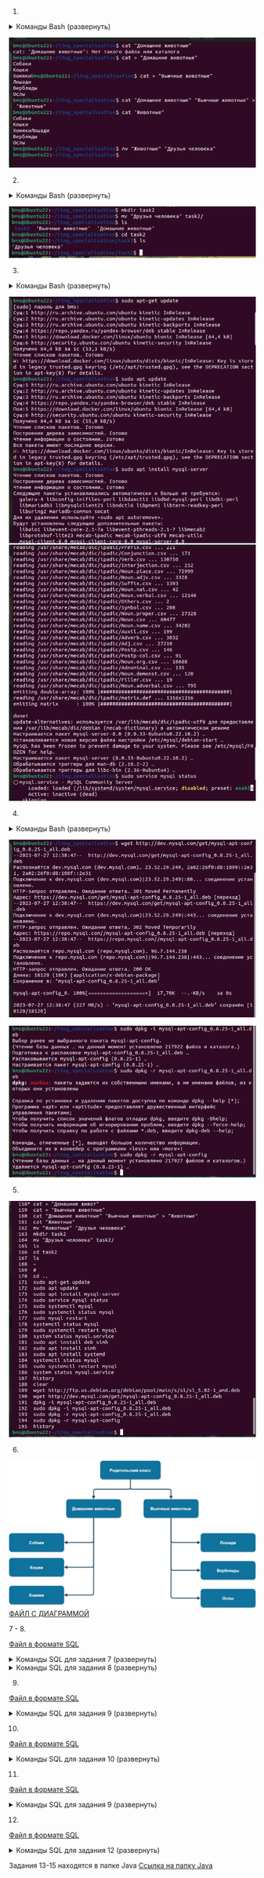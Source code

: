 1.

<details>
    <summary>Команды Bash (развернуть)</summary>

```bash
cat > "Домашние животные"
Собаки
Кошки
Хомяки

'Ctrl+d'
```

```bash
cat > "Вьючные животные"
Лошади
Верблюды
Ослы

'Ctrl+d'
```

```bash
cat "Домашние животные" "Вьючные животные" > Животные
cat "Животные"
mv "Животные" "Друзья человека"
```

</details>

![pictures for project](https://github.com/Baranovms/FinalWork_Specialization/blob/main/image/Снимок%20экрана%20от%202023-07-27%2012-16-18.png)

2.

<details>
    <summary>Команды Bash (развернуть)</summary>

```bash
mkdir task2
mv 'Друзья человека' task2/
ls
cd task2
ls
```

</details>

![pictures for project](https://github.com/Baranovms/FinalWork_Specialization/blob/main/image/Снимок%20экрана%20от%202023-07-27%2012-18-25.png)

3.

<details>
    <summary>Команды Bash (развернуть)</summary>

```bash
sudo apt-get update
sudo apt update
sudo apt install mysql-server
sudo service mysql status
```

</details>

![pictures for project](https://github.com/Baranovms/FinalWork_Specialization/blob/main/image/Снимок%20экрана%20от%202023-07-27%2012-25-27.png)
![pictures for project](https://github.com/Baranovms/FinalWork_Specialization/blob/main/image/Снимок%20экрана%20от%202023-07-27%2012-26-23.png)

4.

<details>
    <summary>Команды Bash (развернуть)</summary>

```bash
wget https://dev.mysql.com/get/mysql-apt-config_0.8.25-1_all.deb
dpkg -i mysql-apt-config_0.8.16-1_all.deb
sudo dpkg -r mysql-apt-config
```

</details>

![pictures for project](https://github.com/Baranovms/FinalWork_Specialization/blob/main/image/Снимок%20экрана%20от%202023-07-27%2012-42-11.png)

![pictures for project](https://github.com/Baranovms/FinalWork_Specialization/blob/main/image/Снимок%20экрана%20от%202023-07-27%2012-42-32.png)


5.

![pictures for project](https://github.com/Baranovms/FinalWork_Specialization/blob/main/image/Снимок%20экрана%20от%202023-07-27%2012-43-22.png)


6.
![pictures for project](https://github.com/Baranovms/FinalWork_Specialization/blob/main/image/diagramm.jpg)
[ФАЙЛ С ДИАГРАММОЙ](https://drive.google.com/file/d/17M6EzWHvJLDDk2AnlI2ikh8p1wo53_jI/view?usp=sharing)

7 - 8.

[Файл в формате SQL](https://github.com/Baranovms/FinalWork_Specialization/blob/main/Database/task7-8.sql)

<details>
    <summary>Команды SQL для задания 7 (развернуть)</summary>

```bash
DROP DATABASE IF EXISTS `Друзья человека`;

CREATE DATABASE IF NOT EXISTS `Друзья человека`;
```

</details>

<details>
    <summary>Команды SQL для задания 8 (развернуть)</summary>

```bash
USE `Друзья человека`;
CREATE TABLE 'Родительский_класс' (
  'id' INT PRIMARY KEY AUTO_INCREMENT,
  'тип' VARCHAR(50)
);


CREATE TABLE 'Домашние_животные' (
  'id' INT PRIMARY KEY,
  'вид' VARCHAR(50),
  FOREIGN KEY (`id`) REFERENCES 'Родительский_класс'(`id`)
);


CREATE TABLE 'Собаки' (
  'id' INT PRIMARY KEY,
  'имя' VARCHAR(50),
  'команда' VARCHAR(50),
  'дата_рождения' DATE,
  FOREIGN KEY (`id`) REFERENCES 'Домашние_животные'(`id`)
);


CREATE TABLE 'Кошки' (
  'id' INT PRIMARY KEY,
  'имя' VARCHAR(50),
  'команда' VARCHAR(50),
  'дата_рождения' DATE,
  FOREIGN KEY (`id`) REFERENCES 'Домашние_животные'(`id`)
);


CREATE TABLE 'Хомяки' (
  'id' INT PRIMARY KEY,
  'имя' VARCHAR(50),
  'команда' VARCHAR(50),
  'дата_рождения' DATE,
  FOREIGN KEY (`id`) REFERENCES 'Домашние_животные'(`id`)
);


CREATE TABLE 'Вьючные_животные' (
  'id' INT PRIMARY KEY,
  'вид' VARCHAR(50),
  FOREIGN KEY (`id`) REFERENCES 'Родительский_класс'(`id`)
);


CREATE TABLE 'Лошади' (
  'id' INT PRIMARY KEY,
  'имя' VARCHAR(50),
  'команда' VARCHAR(50),
  'дата_рождения' DATE,
  FOREIGN KEY (`id`) REFERENCES 'Вьючные_животные'(`id`)
);


CREATE TABLE 'Верблюды' (
  'id' INT PRIMARY KEY,
  'имя' VARCHAR(50),
  'команда' VARCHAR(50),
  'дата_рождения' DATE,
  FOREIGN KEY (`id`) REFERENCES 'Вьючные_животные'(`id`)
);


CREATE TABLE 'Ослы' (
  'id' INT PRIMARY KEY,
  'имя' VARCHAR(50),
  'команда' VARCHAR(50),
  'дата_рождения' DATE,
  FOREIGN KEY (`id`) REFERENCES 'Вьючные_животные'(`id`)
);

show databases;
show tables;
```

</details>

9.

[Файл в формате SQL](https://github.com/Baranovms/FinalWork_Specialization/blob/main/Database/task9.sql)

<details>
    <summary>Команды SQL для задания 9 (развернуть)</summary>

```bash
INSERT INTO 'Верблюды' ( 'имя', 'команда', 'дата_рождения')
VALUES ('Зефир', 'Но, пошел', '2019-09-01'),
       ('Багдад', 'На месте' '2020-11-12'),
       ('Скорость', 'Ждать' '2021-04-05');

INSERT INTO 'Кошки' ( 'имя', 'команда', 'дата_рождения')
VALUES ('Маркиз', 'Кис-кис', '2021-01-20'),
       ('Снежка', 'Давай играть', '2022-03-08');

INSERT INTO 'Лошади' ( 'имя', 'команда', 'дата_рождения')
VALUES ('Спирит', 'Но', '2020-01-21'),
       ('Воронок', 'Бррррр', '2022-03-08');

INSERT INTO 'Ослы' ( 'имя', 'команда', 'дата_рождения')
VALUES ('Нарик', 'Пошёл', '2019-01-21'),
       ('Степан', 'Стой', '2021-03-08');

INSERT INTO 'Собаки' ('имя', 'команда', 'дата_рождения')
VALUES ('Шарик', 'Дай лапу', '2019-01-21'),
       ('Бим', 'Лежать', '2020-03-08');

INSERT INTO 'Хомяки' ('имя', 'команда', 'дата_рождения')
VALUES ('Долгожитель', 'Кушать', '2022-01-21'),
       ('Хома', 'Отойди', '2023-03-08');
```

</details>

10.

[Файл в формате SQL](https://github.com/Baranovms/FinalWork_Specialization/blob/main/Database/task10.sql)

<details>
    <summary>Команды SQL для задания 10 (развернуть)</summary>

```bash
TRUNCATE TABLE 'Верблюды';

CREATE TABLE 'Парнокопытные' AS
SELECT * FROM 'Лошади'
UNION
SELECT * FROM 'Ослы';
```

</details>

11.

[Файл в формате SQL](https://github.com/Baranovms/FinalWork_Specialization/blob/main/Database/task11.sql)

<details>
    <summary>Команды SQL для задания 9 (развернуть)</summary>

```bash
CREATE TABLE 'Парнокопытные' AS
SELECT *, TIMESTAMPDIFF(MONTH, дата_рождения, CURDATE()) AS 'возраст_в_месяцах'
FROM (
    SELECT 'Собаки' AS 'тип_животного', 'имя', 'команда', 'дата_рождения' FROM 'Собаки'
    UNION ALL
    SELECT 'Кошки' AS 'тип_животного', 'имя', 'команда', 'дата_рождения' FROM 'Кошки'
    UNION ALL
    SELECT 'Хомяки' AS 'тип_животного', 'имя', 'команда', 'дата_рождения' FROM 'Хомяки'
    UNION ALL
    SELECT 'Лошади' AS 'тип_животного', 'имя', 'команда', 'дата_рождения' FROM 'Лошади'
    UNION ALL
    SELECT 'Ослы' AS 'тип_животного', 'имя', 'команда', 'дата_рождения' FROM 'Ослы'
) AS 'животные'
WHERE 'дата_рождения' >= DATE_SUB(CURDATE(), INTERVAL 3 YEAR)
AND 'дата_рождения' <= DATE_SUB(CURDATE(), INTERVAL 1 YEAR);

```

</details>

12.

[Файл в формате SQL](https://github.com/Baranovms/FinalWork_Specialization/blob/main/Database/task9.sql)

<details>
    <summary>Команды SQL для задания 12 (развернуть)</summary>

```bash
CREATE TABLE 'Полный_состав' AS
SELECT 'Собаки' AS 'тип_животного', 'имя, команда', 'дата_рождения' FROM 'Собаки'
UNION ALL
SELECT 'Кошки' AS 'тип_животного', 'имя, команда', 'дата_рождения' FROM 'Кошки'
UNION ALL
SELECT 'Хомяки' AS 'тип_животного', 'имя, команда', 'дата_рождения' FROM 'Хомяки'
UNION ALL
SELECT 'Лошади' AS 'тип_животного', 'имя, команда', 'дата_рождения' FROM 'Лошади'
UNION ALL
SELECT 'Ослы' AS 'тип_животного', 'имя, команда', 'дата_рождения' FROM 'Ослы';
```

</details>


Задания 13-15 находятся в папке Java
[Ссылка на папку Java](https://github.com/Baranovms/FinalWork_Specialization/tree/main/Java)
